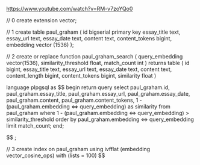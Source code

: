 https://www.youtube.com/watch?v=RM-v7zoYQo0

// 0
create extension vector;

// 1
create table paul_graham (
id bigserial primary key
essay_title text,
essay_url text,
essay_date text,
content text,
content_tokens bigint,
embedding vector (1536)
);

// 2
create or replace function paul_graham_search (
query_embedding vector(1536),
similarity_threshold float,
match_count int
)
returns table (
id bigint,
essay_title text,
essay_url text,
essay_date text,
content text,
content_length bigint,
content_tokens bigint,
similarity float
)

language plpgsql
as $$
begin
return query
select
paul_graham.id,
paul_graham.essay_title,
paul_graham.essay_url,
paul_graham.essay_date,
paul_graham.content,
paul_graham.content_tokens,
1 - (paul_graham.embedding <=> query_embedding) as
similarity
from paul_graham
where 1 - (paul_graham.embedding <=> query_embedding) >
similarity_threshold
order by paul_graham.embedding <=> query_embedding
limit match_count;
end;

$$
;


// 3
create index on paul_graham
using ivfflat (embedding vector_cosine_ops)
with (lists = 100)
$$
